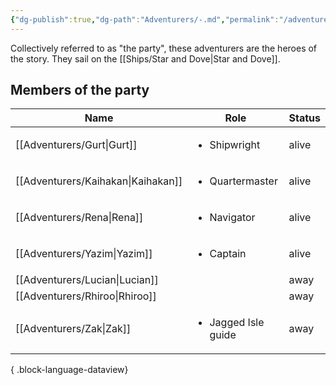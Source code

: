 ```yaml
---
{"dg-publish":true,"dg-path":"Adventurers/-.md","permalink":"/adventurers//","tags":["organisation"]}
---
```


Collectively referred to as "the party", these adventurers are the heroes of the story. They sail on the [[Ships/Star and Dove\|Star and Dove]].

## Members of the party
| Name                                  | Role                                | Status |
| ------------------------------------- | ----------------------------------- | ------ |
| [[Adventurers/Gurt\|Gurt]]         | <ul><li>Shipwright</li></ul>        | alive  |
| [[Adventurers/Kaihakan\|Kaihakan]] | <ul><li>Quartermaster</li></ul>     | alive  |
| [[Adventurers/Rena\|Rena]]         | <ul><li>Navigator</li></ul>         | alive  |
| [[Adventurers/Yazim\|Yazim]]       | <ul><li>Captain</li></ul>           | alive  |
| [[Adventurers/Lucian\|Lucian]]     | <ul></ul>                           | away   |
| [[Adventurers/Rhiroo\|Rhiroo]]     | <ul></ul>                           | away   |
| [[Adventurers/Zak\|Zak]]           | <ul><li>Jagged Isle guide</li></ul> | away   |

{ .block-language-dataview}
